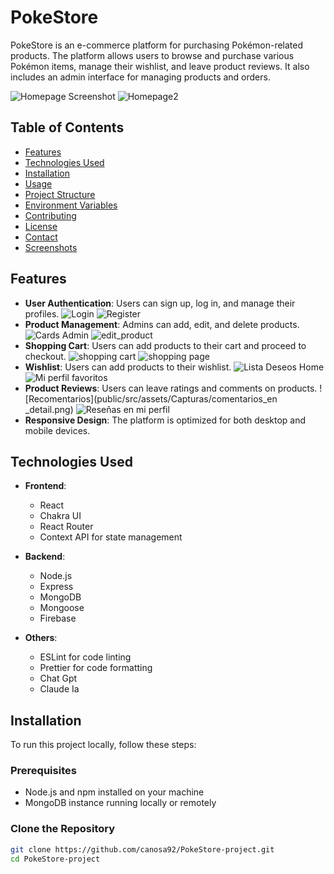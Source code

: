 # PokeStore

PokeStore is an e-commerce platform for purchasing Pokémon-related products. The platform allows users to browse and purchase various Pokémon items, manage their wishlist, and leave product reviews. It also includes an admin interface for managing products and orders.

![Homepage Screenshot](public/src/assets/Capturas/home.png)
![Homepage2](public/src/assets/Capturas/home_2.png)


## Table of Contents

- [Features](#features)
- [Technologies Used](#technologies-used)
- [Installation](#installation)
- [Usage](#usage)
- [Project Structure](#project-structure)
- [Environment Variables](#environment-variables)
- [Contributing](#contributing)
- [License](#license)
- [Contact](#contact)
- [Screenshots](#screenshots)

## Features

- **User Authentication**: Users can sign up, log in, and manage their profiles.
![Login](public/src/assets/Capturas/login.png)
![Register](public/src/assets/Capturas/register.png)
- **Product Management**: Admins can add, edit, and delete products.
![Cards Admin](public/src/assets/Capturas/cards_admin.png)
![edit_product](public/src/assets/Capturas/edit_product.png)
- **Shopping Cart**: Users can add products to their cart and proceed to checkout.
![shopping cart](public/src/assets/Capturas/hopping_cart.png)
![shopping page](public/src/assets/Capturas/Carrito_entero.png)
- **Wishlist**: Users can add products to their wishlist.
![Lista Deseos Home](public/src/assets/Capturas/lsita_deseos_home.png)
![Mi perfil favoritos](public/src/assets/Capturas/mi_perfil_favoritos.png)
- **Product Reviews**: Users can leave ratings and comments on products.
![Recomentarios](public/src/assets/Capturas/comentarios_en _detail.png)
![Reseñas en mi perfil](public/src/assets/Capturas/reseñas-en-mi-perfil.png)
- **Responsive Design**: The platform is optimized for both desktop and mobile devices.

## Technologies Used

- **Frontend**:
  - React
  - Chakra UI
  - React Router
  - Context API for state management


- **Backend**:
  - Node.js
  - Express
  - MongoDB
  - Mongoose
  - Firebase 


- **Others**:
  - ESLint for code linting
  - Prettier for code formatting
  - Chat Gpt
  - Claude Ia

## Installation

To run this project locally, follow these steps:

### Prerequisites

- Node.js and npm installed on your machine
- MongoDB instance running locally or remotely

### Clone the Repository

```bash
git clone https://github.com/canosa92/PokeStore-project.git
cd PokeStore-project

